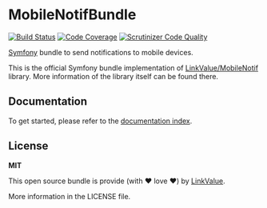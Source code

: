 # MobileNotifBundle

[![Build Status](https://travis-ci.org/LinkValue/MobileNotifBundle.svg?branch=master)](https://travis-ci.org/LinkValue/MobileNotifBundle)
[![Code Coverage](https://scrutinizer-ci.com/g/LinkValue/MobileNotifBundle/badges/coverage.png?b=master)](https://scrutinizer-ci.com/g/LinkValue/MobileNotifBundle/?branch=master)
[![Scrutinizer Code Quality](https://scrutinizer-ci.com/g/LinkValue/MobileNotifBundle/badges/quality-score.png?b=master)](https://scrutinizer-ci.com/g/LinkValue/MobileNotifBundle/?branch=master)

[Symfony](https://symfony.com/) bundle to send notifications to mobile devices.

This is the official Symfony bundle implementation of [LinkValue/MobileNotif](https://github.com/LinkValue/MobileNotif) library. More information of the library itself can be found there.



## Documentation

To get started, please refer to the [documentation index](Resources/doc/README.md).



## License

**MIT**

This open source bundle is provide (with :heart: love :heart:) by [LinkValue](http://link-value.fr).

More information in the LICENSE file.

